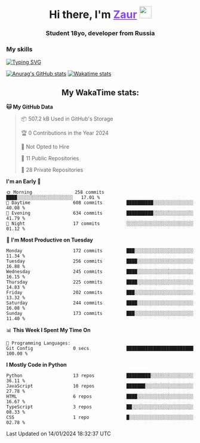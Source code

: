 <h1 align="center">
    Hi there, I'm 
    <a href="https://t.me/skyguy" target="_blank" style="color: #8C43EA">Zaur</a>
    <img src="https://github.com/blackcater/blackcater/raw/main/images/Hi.gif" height="32">
</h1>

<h3 align="center">
    Student 18yo, developer from Russia
</h3>  

### **My skills**
[![Typing SVG](https://readme-typing-svg.herokuapp.com?font=Oxanium&duration=3000&pause=1500&color=8C43EA&height=30&lines=Python:+FastAPI,+Flask,+Aiogram,+Telethon;SQL:+PostgreSQL,+SQLite;JavaScript/TypeScript:+React.js;HTML+(PUG),+CSS+(SCSS))](https://git.io/typing-svg)

[![Anurag's GitHub stats](https://github-readme-stats.vercel.app/api?username=mrskyguy&hide_title=true&count_private=true&show_icons=true&title_color=8C43EA&icon_color=BE57EA&bg_color=30,191919,341b56&text_color=B1B1B1&border_radius=10&hide_border=true)](https://github.com/anuraghazra/github-readme-stats)
[![Wakatime stats](https://github-readme-stats.vercel.app/api/wakatime?username=skyguy&hide_title=true&show_icons=true&title_color=8C43EA&icon_color=BE57EA&bg_color=30,191919,341b56&text_color=B1B1B1&border_radius=10&hide_border=true)](https://github.com/anuraghazra/github-readme-stats)


<h2 align="center"> My WakaTime stats: </h2>

<!--START_SECTION:waka-->
**🐱 My GitHub Data** 

> 📦 507.2 kB Used in GitHub's Storage 
 > 
> 🏆 0 Contributions in the Year 2024
 > 
> 🚫 Not Opted to Hire
 > 
> 📜 11 Public Repositories 
 > 
> 🔑 28 Private Repositories 
 > 
**I'm an Early 🐤** 

```text
🌞 Morning                258 commits         ████░░░░░░░░░░░░░░░░░░░░░   17.01 % 
🌆 Daytime                608 commits         ██████████░░░░░░░░░░░░░░░   40.08 % 
🌃 Evening                634 commits         ██████████░░░░░░░░░░░░░░░   41.79 % 
🌙 Night                  17 commits          ░░░░░░░░░░░░░░░░░░░░░░░░░   01.12 % 
```
📅 **I'm Most Productive on Tuesday** 

```text
Monday                   172 commits         ███░░░░░░░░░░░░░░░░░░░░░░   11.34 % 
Tuesday                  256 commits         ████░░░░░░░░░░░░░░░░░░░░░   16.88 % 
Wednesday                245 commits         ████░░░░░░░░░░░░░░░░░░░░░   16.15 % 
Thursday                 225 commits         ████░░░░░░░░░░░░░░░░░░░░░   14.83 % 
Friday                   202 commits         ███░░░░░░░░░░░░░░░░░░░░░░   13.32 % 
Saturday                 244 commits         ████░░░░░░░░░░░░░░░░░░░░░   16.08 % 
Sunday                   173 commits         ███░░░░░░░░░░░░░░░░░░░░░░   11.40 % 
```


📊 **This Week I Spent My Time On** 

```text
💬 Programming Languages: 
Git Config               0 secs              █████████████████████████   100.00 % 
```

**I Mostly Code in Python** 

```text
Python                   13 repos            █████████░░░░░░░░░░░░░░░░   36.11 % 
JavaScript               10 repos            ███████░░░░░░░░░░░░░░░░░░   27.78 % 
HTML                     6 repos             ████░░░░░░░░░░░░░░░░░░░░░   16.67 % 
TypeScript               3 repos             ██░░░░░░░░░░░░░░░░░░░░░░░   08.33 % 
CSS                      1 repo              █░░░░░░░░░░░░░░░░░░░░░░░░   02.78 % 
```




 Last Updated on 14/01/2024 18:32:37 UTC
<!--END_SECTION:waka-->
